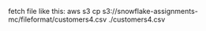 fetch file like this: 
aws s3 cp s3://snowflake-assignments-mc/fileformat/customers4.csv ./customers4.csv